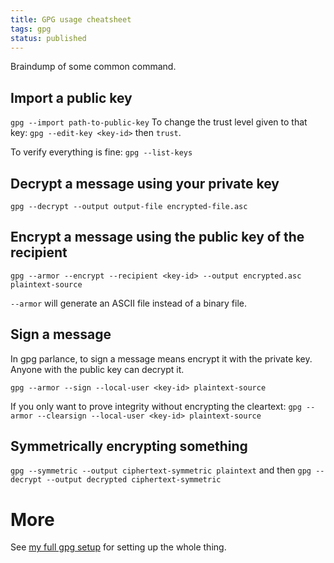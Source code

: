 ```yaml
---
title: GPG usage cheatsheet
tags: gpg
status: published
---
```


Braindump of some common command.

## Import a public key
`gpg --import path-to-public-key`
To change the trust level given to that key:
`gpg --edit-key <key-id>` then `trust`.

To verify everything is fine: `gpg --list-keys`

## Decrypt a message using your private key
`gpg --decrypt --output output-file encrypted-file.asc`

## Encrypt a message using the public key of the recipient
`gpg --armor --encrypt --recipient <key-id> --output encrypted.asc plaintext-source`

`--armor` will generate an ASCII file instead of a binary file.

## Sign a message
In gpg parlance, to sign a message means encrypt it with the private key. Anyone with the public key can decrypt it.

`gpg --armor --sign --local-user <key-id> plaintext-source`

If you only want to prove integrity without encrypting the cleartext:
`gpg --armor --clearsign --local-user <key-id> plaintext-source`

## Symmetrically encrypting something
`gpg --symmetric --output ciphertext-symmetric plaintext`
and then
`gpg --decrypt --output decrypted ciphertext-symmetric`

# More
See [my full gpg setup](./full-gpg-setup) for setting up the whole thing.
